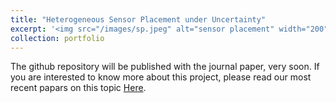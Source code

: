 ```yaml
---
title: "Heterogeneous Sensor Placement under Uncertainty"
excerpt: '<img src="/images/sp.jpeg" alt="sensor placement" width="200" height="200">'
collection: portfolio
---
```

The github repository will be published with the journal paper, very soon. 
If you are interested to know more about this project, please read our most recent papars on this topic [Here](https://scholar.google.com/citations?user=d4vKTUsAAAAJ&hl=en&oi=ao).
<!-- This is an item in your portfolio. It can be have images or nice text. If you name the file .md, it will be parsed as markdown. If you name the file .html, it will be parsed as HTML.  -->
